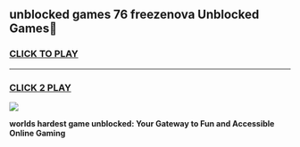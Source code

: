 
## unblocked games 76 freezenova Unblocked Games👋
<h3>
<a href="https://premium.freeplayer.one?title=unblocked_games_76_freezenova&ref=16F">CLICK TO PLAY</a></h3>
<hr>

<h3>
<a href="https://premium.freeplayer.one?title=unblocked_games_76_freezenova&ref=16F">CLICK 2 PLAY</a>
  
</h3>

<a href="https://premium.freeplayer.one?title=unblocked_games_76_freezenova&ref=16F/"><img src="https://clearcache.store/games.png"></a>


**worlds hardest game unblocked: Your Gateway to Fun and Accessible Online Gaming**
